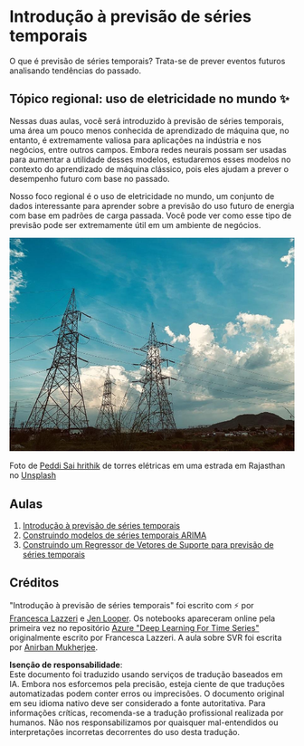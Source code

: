 # Introdução à previsão de séries temporais

O que é previsão de séries temporais? Trata-se de prever eventos futuros analisando tendências do passado.

## Tópico regional: uso de eletricidade no mundo ✨

Nessas duas aulas, você será introduzido à previsão de séries temporais, uma área um pouco menos conhecida de aprendizado de máquina que, no entanto, é extremamente valiosa para aplicações na indústria e nos negócios, entre outros campos. Embora redes neurais possam ser usadas para aumentar a utilidade desses modelos, estudaremos esses modelos no contexto do aprendizado de máquina clássico, pois eles ajudam a prever o desempenho futuro com base no passado.

Nosso foco regional é o uso de eletricidade no mundo, um conjunto de dados interessante para aprender sobre a previsão do uso futuro de energia com base em padrões de carga passada. Você pode ver como esse tipo de previsão pode ser extremamente útil em um ambiente de negócios.

![rede elétrica](../../../translated_images/electric-grid.0c21d5214db09ffae93c06a87ca2abbb9ba7475ef815129c5b423d7f9a7cf136.pt.jpg)

Foto de [Peddi Sai hrithik](https://unsplash.com/@shutter_log?utm_source=unsplash&utm_medium=referral&utm_content=creditCopyText) de torres elétricas em uma estrada em Rajasthan no [Unsplash](https://unsplash.com/s/photos/electric-india?utm_source=unsplash&utm_medium=referral&utm_content=creditCopyText)

## Aulas

1. [Introdução à previsão de séries temporais](1-Introduction/README.md)
2. [Construindo modelos de séries temporais ARIMA](2-ARIMA/README.md)
3. [Construindo um Regressor de Vetores de Suporte para previsão de séries temporais](3-SVR/README.md)

## Créditos

"Introdução à previsão de séries temporais" foi escrito com ⚡️ por [Francesca Lazzeri](https://twitter.com/frlazzeri) e [Jen Looper](https://twitter.com/jenlooper). Os notebooks apareceram online pela primeira vez no repositório [Azure "Deep Learning For Time Series"](https://github.com/Azure/DeepLearningForTimeSeriesForecasting) originalmente escrito por Francesca Lazzeri. A aula sobre SVR foi escrita por [Anirban Mukherjee](https://github.com/AnirbanMukherjeeXD).

**Isenção de responsabilidade**:  
Este documento foi traduzido usando serviços de tradução baseados em IA. Embora nos esforcemos pela precisão, esteja ciente de que traduções automatizadas podem conter erros ou imprecisões. O documento original em seu idioma nativo deve ser considerado a fonte autoritativa. Para informações críticas, recomenda-se a tradução profissional realizada por humanos. Não nos responsabilizamos por quaisquer mal-entendidos ou interpretações incorretas decorrentes do uso desta tradução.